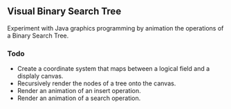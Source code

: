 ## Visual Binary Search Tree

Experiment with Java graphics programming by animation the operations of a Binary Search Tree.

### Todo
 - Create a coordinate system that maps between a logical field and a displaly canvas.
 - Recursively render the nodes of a tree onto the canvas.
 - Render an animation of an insert operation.
 - Render an animation of a search operation.
